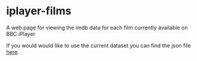 # iplayer-films
A web page for viewing the imdb data for each film currently available on BBC iPlayer

If you would would like to use the current dataset you can find the json file [here](https://gist.github.com/wasim-build/5dfb46a2e8a1773572ca58a715bd31fe).
